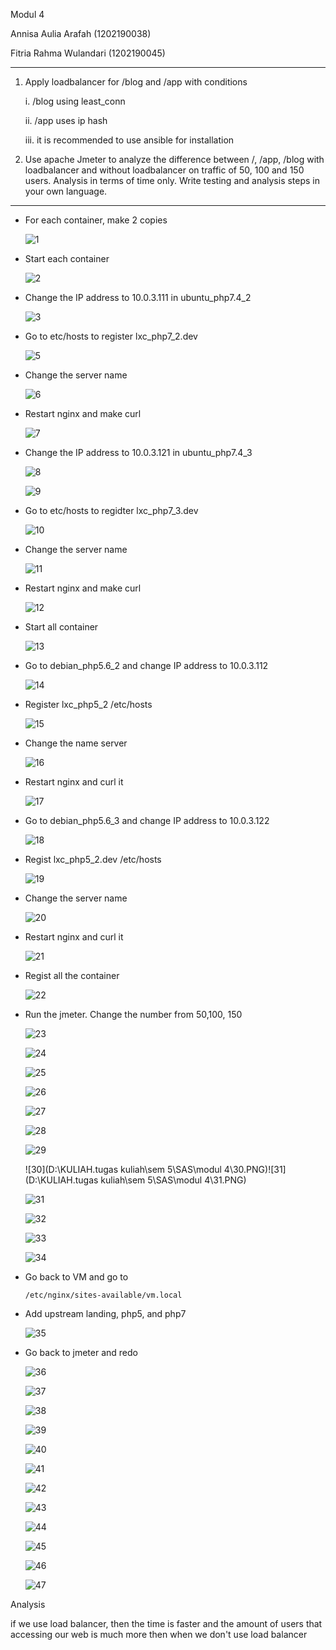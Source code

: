 Modul 4

Annisa Aulia Arafah (1202190038)

Fitria Rahma Wulandari (1202190045)

---

1. Apply loadbalancer for /blog and /app with conditions
   
   i. /blog using least_conn
  
   ii. /app uses ip hash
   
   iii. it is recommended to use ansible for installation
   
2. Use apache Jmeter to analyze the difference between /, /app, /blog with loadbalancer and without loadbalancer on traffic of 50, 100 and 150 users. Analysis in terms of time only. Write testing and analysis steps in your own language.

---

- For each container, make 2 copies 

  ![1](https://user-images.githubusercontent.com/92453574/148256371-b51204b9-7971-4edb-8ab8-dbe6c0223c64.PNG)

  

- Start each container

  ![2](https://user-images.githubusercontent.com/92453574/148256379-4f6de51e-b8e0-43ed-93e1-86dbcbd78b00.PNG)

  

- Change the IP address to 10.0.3.111 in ubuntu_php7.4_2 

  ![3](https://user-images.githubusercontent.com/92453574/148256383-4ed9f83c-0fd2-4235-a3d9-1739226f733e.PNG)

  

- Go to etc/hosts to register lxc_php7_2.dev

  ![5](https://user-images.githubusercontent.com/92453574/148256391-1554aac7-2abd-47ab-a30b-8d7e6ddf69f4.PNG)

  

- Change the server name

  ![6](https://user-images.githubusercontent.com/92453574/148256397-fa168430-5032-47b6-a671-f739e4d6aebd.PNG)

  

- Restart nginx and make curl

  ![7](https://user-images.githubusercontent.com/92453574/148256400-9df0671d-a2a4-4c2b-8719-622fed31ced4.PNG)

- Change the IP address to 10.0.3.121 in ubuntu_php7.4_3

  ![8](https://user-images.githubusercontent.com/92453574/148256403-b388e3a0-9ae9-420e-a865-d1c2f473dd5e.PNG)

  ![9](https://user-images.githubusercontent.com/92453574/148256409-95b80c9a-1a20-4d16-82b3-9a5c59382c6f.PNG)

  

- Go to etc/hosts to regidter lxc_php7_3.dev

  ![10](https://user-images.githubusercontent.com/92453574/148256412-6d256292-a0d7-44a3-bf4c-fc175755819e.PNG)

  

- Change the server name

  ![11](https://user-images.githubusercontent.com/92453574/148256415-c00fb359-ac6d-4042-a509-3e4156855f83.PNG)


  

- Restart nginx and make curl

  ![12](https://user-images.githubusercontent.com/92453574/148256359-e59c1ebe-169b-49ba-8016-e17a749a383a.PNG)

  

- Start all container

  ![13](https://user-images.githubusercontent.com/92453574/148256810-6cae00d2-ea9b-4caf-9242-d71ec1ee2fbf.PNG)

  

- Go to debian_php5.6_2 and change IP address to 10.0.3.112

  ![14](https://user-images.githubusercontent.com/92453574/148256822-77a227de-0164-4d5e-908f-b5651a668afe.PNG)
  

- Register lxc_php5_2 /etc/hosts

  ![15](https://user-images.githubusercontent.com/92453574/148256825-10a0e105-bf04-4ee2-8026-ab67388d45dc.PNG)

  

- Change the name server

  ![16](https://user-images.githubusercontent.com/92453574/148256828-52569a85-0e0a-43ae-9e14-bce121e627d8.PNG)

  

- Restart nginx and curl it

  ![17](https://user-images.githubusercontent.com/92453574/148256833-4af698d8-996b-4fd1-b6ed-116dbab2cd5c.PNG)

  

- Go to debian_php5.6_3 and change IP address to 10.0.3.122

  ![18](https://user-images.githubusercontent.com/92453574/148256837-e85f69e8-e415-4906-a562-1e26f0ed93c5.PNG)

  

- Regist lxc_php5_2.dev /etc/hosts

  ![19](https://user-images.githubusercontent.com/92453574/148256846-284c1f4c-3f91-4484-80e8-94212fb98aef.PNG)

  

- Change the server name

  ![20](https://user-images.githubusercontent.com/92453574/148256850-733dae1e-3e21-419e-9d77-232cf2968a5a.PNG)

  

- Restart nginx and curl it

  ![21](https://user-images.githubusercontent.com/92453574/148256855-5ae882e0-e81d-4c4f-ae3f-6a03db1fe894.PNG)

  

- Regist all the container

  ![22](https://user-images.githubusercontent.com/92453574/148256866-cd4aaf10-5ff2-460b-9e51-13c4d9798aa9.PNG)

  

- Run the jmeter. Change the number from 50,100, 150

  ![23](https://user-images.githubusercontent.com/92453574/148266058-08ebd465-6b73-405c-b32e-884cf3f37999.png)

  ![24](https://user-images.githubusercontent.com/92453574/148266063-a629ddcb-b9b8-4794-aef2-d2ee161c18fb.png)

  ![25](https://user-images.githubusercontent.com/92453574/148266064-3108f728-c1e8-4bce-ab91-45ebe3f53b32.png)

  ![26](https://user-images.githubusercontent.com/92453574/148266067-3c5efdf5-aa06-4d22-8e7a-36a2294b40cb.png)

  ![27](https://user-images.githubusercontent.com/92453574/148266071-00fba6b7-abcc-4605-b3ed-511f6d053efc.png)

  ![28](https://user-images.githubusercontent.com/92453574/148266074-1871a9f3-1af4-4d93-9d82-929c149795a8.png)

  ![29](https://user-images.githubusercontent.com/92453574/148266076-054a71e3-8871-428c-9237-8b1d01f652c6.png)

  ![30](D:\KULIAH\.tugas kuliah\sem 5\SAS\modul 4\30.PNG)![31](D:\KULIAH\.tugas kuliah\sem 5\SAS\modul 4\31.PNG)

  ![31](https://user-images.githubusercontent.com/92453574/148266080-a099b597-281e-4f9f-a9ba-8b35b93e0715.png)
  
  ![32](https://user-images.githubusercontent.com/92453574/148266082-069c8023-f7b5-4cd2-b471-364863a68ab9.png)

  ![33](https://user-images.githubusercontent.com/92453574/148266084-0fd3b98b-e315-4ce5-85d1-fe4626167994.png)

  ![34](https://user-images.githubusercontent.com/92453574/148266086-fd4e92e7-7003-4c25-bfa7-e56561a6f75a.png)

  

- Go back to VM and go to

  ```
  /etc/nginx/sites-available/vm.local
  ```

  

- Add upstream landing, php5, and php7

  ![35](https://user-images.githubusercontent.com/92453574/148266090-e27e64b6-9867-4b05-bae5-623f2092d1ec.PNG)

  

- Go back to jmeter and redo

  ![36](https://user-images.githubusercontent.com/92453574/148266091-da0ec16e-a9da-4ae9-a6f5-b6772d968936.png)

  ![37](https://user-images.githubusercontent.com/92453574/148266098-dee00661-12b6-43c9-a4c6-aa3b3f4977f1.png)

  ![38](https://user-images.githubusercontent.com/92453574/148266100-29947b49-bbad-47b6-9450-1cbb56e3a56f.png)

  ![39](https://user-images.githubusercontent.com/92453574/148266103-5e5331a5-1c41-4eaf-bb70-38705cf8a98f.png)

  ![40](https://user-images.githubusercontent.com/92453574/148266105-fd658891-4807-4b05-b149-c875d123c279.png)

  ![41](https://user-images.githubusercontent.com/92453574/148266112-11518da3-bc7b-4d56-b59a-b906770e3ff8.png)

  ![42](https://user-images.githubusercontent.com/92453574/148266117-f6861925-f66d-45b9-8cd8-696232ebff0e.png)

  ![43](https://user-images.githubusercontent.com/92453574/148266120-d040db1b-5baf-438f-802f-ea87c4c0952e.png)

  ![44](https://user-images.githubusercontent.com/92453574/148266125-02eff9bc-9810-40d2-b08d-22c7892f032e.png)

  ![45](https://user-images.githubusercontent.com/92453574/148266127-5a73d8cc-5664-4bdf-aea9-51890b0740b7.png)

  ![46](https://user-images.githubusercontent.com/92453574/148266134-fb6251fb-cc42-4ed7-aef2-16ec44276a0e.png)

  ![47](https://user-images.githubusercontent.com/92453574/148266138-7d44c886-26e3-4c53-9fb3-ba529c9f19c8.png)

  

Analysis

if we use load balancer, then the time is faster and the amount of users that accessing our web is much more then when we don't use load balancer
